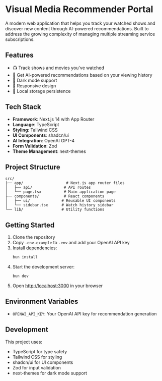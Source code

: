 # Visual Media Recommender Portal

A modern web application that helps you track your watched shows and discover new content through AI-powered recommendations. Built to address the growing complexity of managing multiple streaming service subscriptions.

## Features

- 📺 Track shows and movies you've watched
- 🤖 Get AI-powered recommendations based on your viewing history
- 🌙 Dark mode support
- 📱 Responsive design
- 💾 Local storage persistence

## Tech Stack

- **Framework**: Next.js 14 with App Router
- **Language**: TypeScript
- **Styling**: Tailwind CSS
- **UI Components**: shadcn/ui
- **AI Integration**: OpenAI GPT-4
- **Form Validation**: Zod
- **Theme Management**: next-themes

## Project Structure

```
src/
├── app/                   # Next.js app router files
│   ├── api/              # API routes
│   └── page.tsx          # Main application page
├── components/           # React components
│   ├── ui/              # Reusable UI components
│   └── sidebar.tsx      # Watch history sidebar
└── lib/                 # Utility functions
```

## Getting Started

1. Clone the repository
2. Copy `.env.example` to `.env` and add your OpenAI API key
3. Install dependencies:
   ```bash
   bun install
   ```
4. Start the development server:
   ```bash
   bun dev
   ```
5. Open [http://localhost:3000](http://localhost:3000) in your browser

## Environment Variables

- `OPENAI_API_KEY`: Your OpenAI API key for recommendation generation

## Development

This project uses:
- TypeScript for type safety
- Tailwind CSS for styling
- shadcn/ui for UI components
- Zod for input validation
- next-themes for dark mode support
